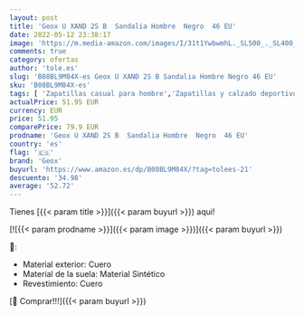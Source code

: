```yaml
---
layout: post
title: 'Geox U XAND 2S B  Sandalia Hombre  Negro  46 EU'
date: 2022-05-12 23:38:17
image: 'https://m.media-amazon.com/images/I/31t1YwbwmhL._SL500_._SL400_.jpg'
comments: true
category: ofertas
author: 'tole.es'
slug: 'B08BL9M84X-es Geox U XAND 2S B Sandalia Hombre Negro 46 EU'
sku: 'B08BL9M84X-es'
tags: [ 'Zapatillas casual para hombre','Zapatillas y calzado deportivo para hombre','Zapatos','Zapatos para hombre','Zapatos y complementos','geox','sandalia','🇪🇸', ]
actualPrice: 51.95 EUR
currency: EUR
price: 51.95
comparePrice: 79.9 EUR
prodname: 'Geox U XAND 2S B  Sandalia Hombre  Negro  46 EU'
country: 'es'
flag: '🇪🇸'
brand: 'Geox'
buyurl: 'https://www.amazon.es/dp/B08BL9M84X/?tag=tolees-21'
descuento: '34.98'
average: '52.72'
---
```


Tienes [{{< param title >}}]({{< param buyurl >}}) aqui!

[![{{< param prodname >}}]({{< param image >}})]({{< param buyurl >}})

🔎:

- Material exterior: Cuero
- Material de la suela: Material Sintético
- Revestimiento: Cuero

[🛒 Comprar!!!]({{< param buyurl >}})
